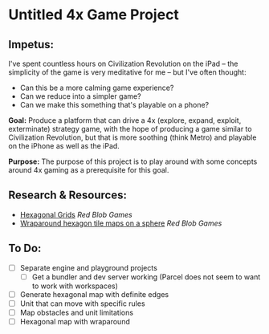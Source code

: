 # Untitled 4x Game Project

## Impetus:

I've spent countless hours on Civilization Revolution on the iPad – the simplicity of the game is very meditative for me – but I've often thought:

- Can this be a more calming game experience?
- Can we reduce into a simpler game?
- Can we make this something that's playable on a phone?

**Goal:** Produce a platform that can drive a 4x (explore, expand, exploit, exterminate) strategy game, with the hope of producing a game similar to Civilization Revolution, but that is more soothing (think Metro) and playable on the iPhone as well as the iPad.

**Purpose:** The purpose of this project is to play around with some concepts around 4x gaming as a prerequisite for this goal.

## Research & Resources:

- [Hexagonal Grids](https://www.redblobgames.com/grids/hexagons/) _Red Blob Games_
- [Wraparound hexagon tile maps on a sphere](https://www.redblobgames.com/x/1640-hexagon-tiling-of-sphere/) _Red Blob Games_

## To Do:

- [ ] Separate engine and playground projects
  - [ ] Get a bundler and dev server working (Parcel does not seem to want to work with workspaces)
- [ ] Generate hexagonal map with definite edges
- [ ] Unit that can move with specific rules
- [ ] Map obstacles and unit limitations
- [ ] Hexagonal map with wraparound
